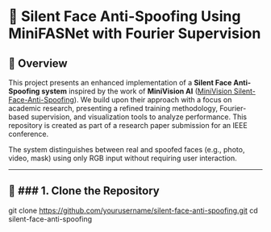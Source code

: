# 🧠 Silent Face Anti-Spoofing Using MiniFASNet with Fourier Supervision

## 📌 Overview
This project presents an enhanced implementation of a **Silent Face Anti-Spoofing system** inspired by the work of **MiniVision AI** ([MiniVision Silent-Face-Anti-Spoofing](https://github.com/minivision-ai/Silent-Face-Anti-Spoofing)). We build upon their approach with a focus on academic research, presenting a refined training methodology, Fourier-based supervision, and visualization tools to analyze performance. This repository is created as part of a research paper submission for an IEEE conference.

The system distinguishes between real and spoofed faces (e.g., photo, video, mask) using only RGB input without requiring user interaction.

---

## 📁 ### 1. Clone the Repository

git clone https://github.com/yourusername/silent-face-anti-spoofing.git
cd silent-face-anti-spoofing
